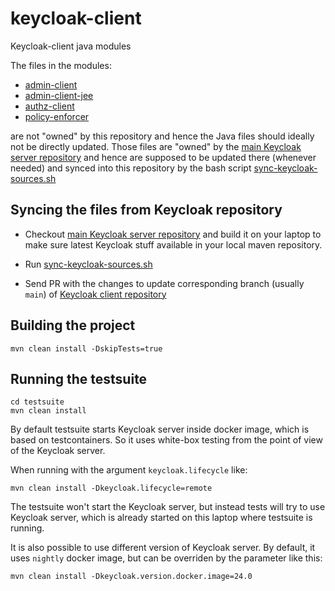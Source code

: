 # keycloak-client

Keycloak-client java modules

The files in the modules:

* [admin-client](admin-client)
* [admin-client-jee](admin-client-jee)
* [authz-client](authz-client)
* [policy-enforcer](policy-enforcer)

are not "owned" by this repository and hence the Java files should ideally not be directly updated. Those files are "owned" by the [main Keycloak server repository](https://github.com/keycloak/keycloak)
and hence are supposed to be updated there (whenever needed) and synced into this repository by the bash script [sync-keycloak-sources.sh](.github/scripts/sync-keycloak-sources.sh)

## Syncing the files from Keycloak repository

* Checkout [main Keycloak server repository](https://github.com/keycloak/keycloak) and build it on your laptop to make sure latest Keycloak stuff available in your local maven repository.

* Run [sync-keycloak-sources.sh](.github/scripts/sync-keycloak-sources.sh)

* Send PR with the changes to update corresponding branch (usually `main`) of [Keycloak client repository](https://github.com/keycloak/keycloak-client)

## Building the project

```
mvn clean install -DskipTests=true
```

## Running the testsuite

```
cd testsuite
mvn clean install
```

By default testsuite starts Keycloak server inside docker image, which is based on testcontainers. So it uses white-box testing from the point of view of the Keycloak server. 

When running with the argument `keycloak.lifecycle` like:

```
mvn clean install -Dkeycloak.lifecycle=remote
```

The testsuite won't start the Keycloak server, but instead tests will try to use Keycloak server, which is already started on this laptop where testsuite is running.

It is also possible to use different version of Keycloak server. By default, it uses `nightly` docker image, but can be overriden by the parameter like this:

```
mvn clean install -Dkeycloak.version.docker.image=24.0
```

